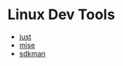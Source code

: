 # Linux Dev Tools

- [just](https://github.com/lbrealdev/0k-linux/blob/main/tools/dev-tools/just.md)
- [mise](https://github.com/lbrealdev/0k-linux/blob/main/tools/dev-tools/mise.md)
- [sdkman](https://github.com/lbrealdev/0k-linux/blob/main/tools/dev-tools/sdkman.md)
